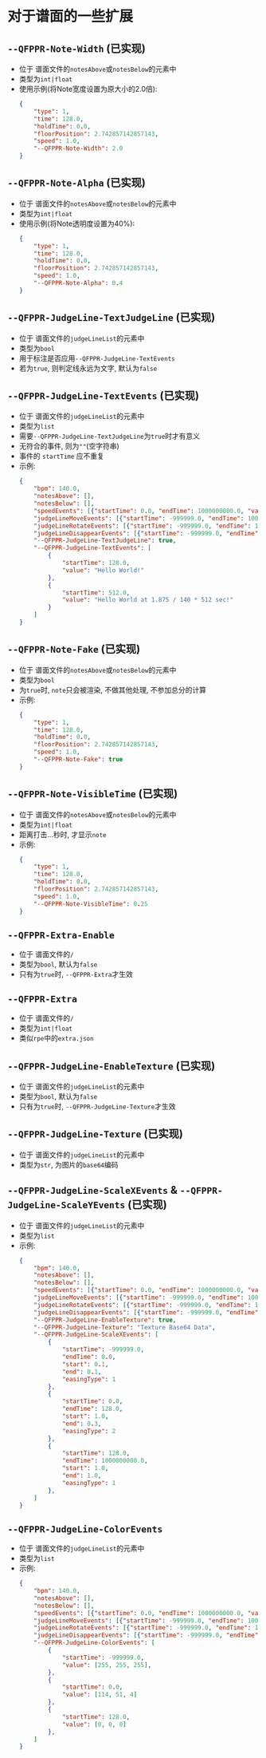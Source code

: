 # 对于谱面的一些扩展

## `--QFPPR-Note-Width` (已实现)
- 位于 谱面文件的`notesAbove`或`notesBelow`的元素中
- 类型为`int|float`
- 使用示例(将Note宽度设置为原大小的2.0倍):
    ```json
    {
        "type": 1,
        "time": 128.0,
        "holdTime": 0.0,
        "floorPosition": 2.742857142857143,
        "speed": 1.0,
        "--QFPPR-Note-Width": 2.0
    }
    ```

## `--QFPPR-Note-Alpha` (已实现)
- 位于 谱面文件的`notesAbove`或`notesBelow`的元素中
- 类型为`int|float`
- 使用示例(将Note透明度设置为40%):
    ```json
    {
        "type": 1,
        "time": 128.0,
        "holdTime": 0.0,
        "floorPosition": 2.742857142857143,
        "speed": 1.0,
        "--QFPPR-Note-Alpha": 0.4
    }
    ```

## `--QFPPR-JudgeLine-TextJudgeLine` (已实现)
- 位于 谱面文件的`judgeLineList`的元素中
- 类型为`bool`
- 用于标注是否应用`--QFPPR-JudgeLine-TextEvents`
- 若为`true`, 则判定线永远为文字, 默认为`false`

## `--QFPPR-JudgeLine-TextEvents` (已实现)
- 位于 谱面文件的`judgeLineList`的元素中
- 类型为`list`
- 需要`--QFPPR-JudgeLine-TextJudgeLine`为`true`时才有意义
- 无符合的事件, 则为`""`(空字符串)
- 事件的 `startTime` 应不重复
- 示例:
    ```json
    {
        "bpm": 140.0,
        "notesAbove": [],
        "notesBelow": [],
        "speedEvents": [{"startTime": 0.0, "endTime": 1000000000.0, "value": 1.0}],
        "judgeLineMoveEvents": [{"startTime": -999999.0, "endTime": 1000000000.0, "start": 0.5, "end": 0.5, "start2": 0.2, "end2": 0.2}],
        "judgeLineRotateEvents": [{"startTime": -999999.0, "endTime": 1000000000.0, "start": 0.0, "end": 0.0}],
        "judgeLineDisappearEvents": [{"startTime": -999999.0, "endTime": 1000000000.0, "start": 1.0, "end": 1.0}],
        "--QFPPR-JudgeLine-TextJudgeLine": true,
        "--QFPPR-JudgeLine-TextEvents": [
            {
                "startTime": 128.0,
                "value": "Hello World!"
            },
            {
                "startTime": 512.0,
                "value": "Hello World at 1.875 / 140 * 512 sec!"
            }
        ]
    }
    ```

## `--QFPPR-Note-Fake` (已实现)
- 位于 谱面文件的`notesAbove`或`notesBelow`的元素中
- 类型为`bool`
- 为`true`时, `note`只会被渲染, 不做其他处理, 不参加总分的计算
- 示例:
    ```json
    {
        "type": 1,
        "time": 128.0,
        "holdTime": 0.0,
        "floorPosition": 2.742857142857143,
        "speed": 1.0,
        "--QFPPR-Note-Fake": true
    }
    ```

## `--QFPPR-Note-VisibleTime` (已实现)
- 位于 谱面文件的`notesAbove`或`notesBelow`的元素中
- 类型为`int|float`
- 距离打击...秒时, 才显示`note`
- 示例:
    ```json
    {
        "type": 1,
        "time": 128.0,
        "holdTime": 0.0,
        "floorPosition": 2.742857142857143,
        "speed": 1.0,
        "--QFPPR-Note-VisibleTime": 0.25
    }
    ```

## `--QFPPR-Extra-Enable`
- 位于 谱面文件的`/`
- 类型为`bool`, 默认为`false`
- 只有为`true`时, `--QFPPR-Extra`才生效

## `--QFPPR-Extra`
- 位于 谱面文件的`/`
- 类型为`int|float`
- 类似`rpe`中的`extra.json`

## `--QFPPR-JudgeLine-EnableTexture` (已实现)
- 位于 谱面文件的`judgeLineList`的元素中
- 类型为`bool`, 默认为`false`
- 只有为`true`时, `--QFPPR-JudgeLine-Texture`才生效

## `--QFPPR-JudgeLine-Texture` (已实现)
- 位于 谱面文件的`judgeLineList`的元素中
- 类型为`str`, 为图片的`base64`编码

## `--QFPPR-JudgeLine-ScaleXEvents` & `--QFPPR-JudgeLine-ScaleYEvents` (已实现)
- 位于 谱面文件的`judgeLineList`的元素中
- 类型为`list`
- 示例:
    ```json
    {
        "bpm": 140.0,
        "notesAbove": [],
        "notesBelow": [],
        "speedEvents": [{"startTime": 0.0, "endTime": 1000000000.0, "value": 1.0}],
        "judgeLineMoveEvents": [{"startTime": -999999.0, "endTime": 1000000000.0, "start": 0.5, "end": 0.5, "start2": 0.2, "end2": 0.2}],
        "judgeLineRotateEvents": [{"startTime": -999999.0, "endTime": 1000000000.0, "start": 0.0, "end": 0.0}],
        "judgeLineDisappearEvents": [{"startTime": -999999.0, "endTime": 1000000000.0, "start": 1.0, "end": 1.0}],
        "--QFPPR-JudgeLine-EnableTexture": true,
        "--QFPPR-JudgeLine-Texture": "Texture Base64 Data",
        "--QFPPR-JudgeLine-ScaleXEvents": [
            {
                "startTime": -999999.0,
                "endTime": 0.0,
                "start": 0.1,
                "end": 0.1,
                "easingType": 1
            },
            {
                "startTime": 0.0,
                "endTime": 128.0,
                "start": 1.0,
                "end": 0.3,
                "easingType": 2
            },
            {
                "startTime": 128.0,
                "endTime": 1000000000.0,
                "start": 1.0,
                "end": 1.0,
                "easingType": 1
            },
        ]
    }

## `--QFPPR-JudgeLine-ColorEvents`
- 位于 谱面文件的`judgeLineList`的元素中
- 类型为`list`
- 示例:
    ```json
    {
        "bpm": 140.0,
        "notesAbove": [],
        "notesBelow": [],
        "speedEvents": [{"startTime": 0.0, "endTime": 1000000000.0, "value": 1.0}],
        "judgeLineMoveEvents": [{"startTime": -999999.0, "endTime": 1000000000.0, "start": 0.5, "end": 0.5, "start2": 0.2, "end2": 0.2}],
        "judgeLineRotateEvents": [{"startTime": -999999.0, "endTime": 1000000000.0, "start": 0.0, "end": 0.0}],
        "judgeLineDisappearEvents": [{"startTime": -999999.0, "endTime": 1000000000.0, "start": 1.0, "end": 1.0}],
        "--QFPPR-JudgeLine-ColorEvents": [
            {
                "startTime": -999999.0,
                "value": [255, 255, 255],
            },
            {
                "startTime": 0.0,
                "value": [114, 51, 4]
            },
            {
                "startTime": 128.0,
                "value": [0, 0, 0]
            },
        ]
    }